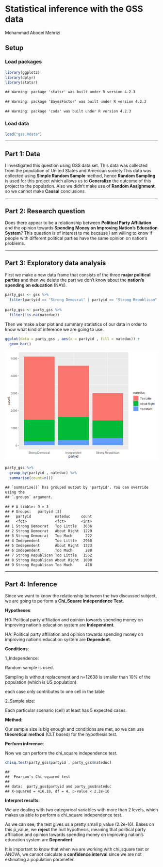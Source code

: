 Statistical inference with the GSS data
================
Mohammad Abooei Mehrizi

## Setup

### Load packages

``` r
library(ggplot2)
library(dplyr)
library(statsr)
```

    ## Warning: package 'statsr' was built under R version 4.2.3

    ## Warning: package 'BayesFactor' was built under R version 4.2.3

    ## Warning: package 'coda' was built under R version 4.2.3

### Load data

``` r
load("gss.Rdata")
```

------------------------------------------------------------------------

## Part 1: Data

I investigated this question using GSS data set. This data was collected
from the population of United States and American society.This data was
collected using **Simple Random Sample** method, hence **Random
Sampling** is used for this project which allows us to **Generalize**
the outcome of this project to the population. Also we didn’t make use
of **Random Assignment**, so we cannot make **Causal** conclusions.

------------------------------------------------------------------------

## Part 2: Research question

Does there appear to be a relationship between **Political Party
Affiliation** and the opinion towards **Spending Money on Improving
Nation’s Education System**? This question is of interest to me because
I am willing to know if people with different political parties have the
same opinion on nation’s problems.

------------------------------------------------------------------------

## Part 3: Exploratory data analysis

First we make a new data frame that consists of the three **major
political parties** and then we delete the part we don’t know about the
**nation’s spending on education** (NA’s).

``` r
party_gss <- gss %>%
  filter(partyid == "Strong Democrat" | partyid == "Strong Republican" | partyid == "Independent")

party_gss <- party_gss %>%
  filter(!is.na(nateduc))
```

Then we make a bar plot and summary statistics of our data in order to
know what kind of inference we are going to use.

``` r
ggplot(data = party_gss , aes(x = partyid , fill = nateduc)) + 
  geom_bar()
```

![](Stat_inf_GSS_files/figure-gfm/unnamed-chunk-2-1.png)<!-- -->

``` r
party_gss %>%
  group_by(partyid , nateduc) %>%
  summarise(count=n())
```

    ## `summarise()` has grouped output by 'partyid'. You can override using the
    ## `.groups` argument.

    ## # A tibble: 9 × 3
    ## # Groups:   partyid [3]
    ##   partyid           nateduc     count
    ##   <fct>             <fct>       <int>
    ## 1 Strong Democrat   Too Little   3636
    ## 2 Strong Democrat   About Right  1229
    ## 3 Strong Democrat   Too Much      222
    ## 4 Independent       Too Little   2960
    ## 5 Independent       About Right  1323
    ## 6 Independent       Too Much      288
    ## 7 Strong Republican Too Little   1562
    ## 8 Strong Republican About Right  1000
    ## 9 Strong Republican Too Much      418

------------------------------------------------------------------------

## Part 4: Inference

Since we want to know the relationship between the two discussed
subject, we are going to perform a **Chi_Square Independence Test**.

**Hypotheses**:

H0: Political party affiliation and opinion towards spending money on
improving nation’s education system are **Independent**.

HA: Political party affiliation and opinion towards spending money on
improving nation’s education system are **Dependent**.

**Conditions**:

1_Independence:

Random sample is used.

Sampling is without replacement and n=12638 is smaller than 10% of the
population (which is US population).

each case only contributes to one cell in the table

2_Sample size:

Each particular scenario (cell) at least has 5 expected cases.

**Method**:

Our sample size is big enough and conditions are met, so we can use
**theoretical method** (CLT based) for the hypothesis test.

**Perform inference**:

Now we can perform the chi_square independence test.

``` r
chisq.test(party_gss$partyid , party_gss$nateduc)
```

    ## 
    ##  Pearson's Chi-squared test
    ## 
    ## data:  party_gss$partyid and party_gss$nateduc
    ## X-squared = 416.18, df = 4, p-value < 2.2e-16

**Interpret results**:

We are dealing with two categorical variables with more than 2 levels,
which makes us able to perform a chi_square independence test.

As we can see, the test gives us a pretty small p_value (2.2e-16). Bases
on this p_value, we **reject** the null hypothesis, meaning that
political party affiliation and opinion towards spending money on
improving nation’s education system are **Dependent**.

It is important to know that when we are working with chi_square test or
ANOVA, we cannot calculate a **confidence interval** since we are not
estimating a population parameter.

